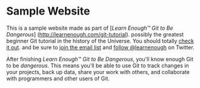 # Sample Website

This is a sample website made as part of [*Learn Enough™ Git to Be Dangerous*] (http://learnenough.com/git-tutorial). possibly the greatest beginner Git tutorial in the history of the Universe. You should totally [check it out](http://learnenough.com/git-tutorial). and be sure to [join the email list](http://learnenough.com/#email_list) and [follow @learnenough](http://twitter.com/learnenough) on Twitter.

After finishing *Learn Enough™ Git to Be Dangerous*, you'll know enough Git to be *dangerous*. This means you'll be able to use Git to track changes in your projects, back up data, share your work with others, and collaborate with programmers and other users of Git.